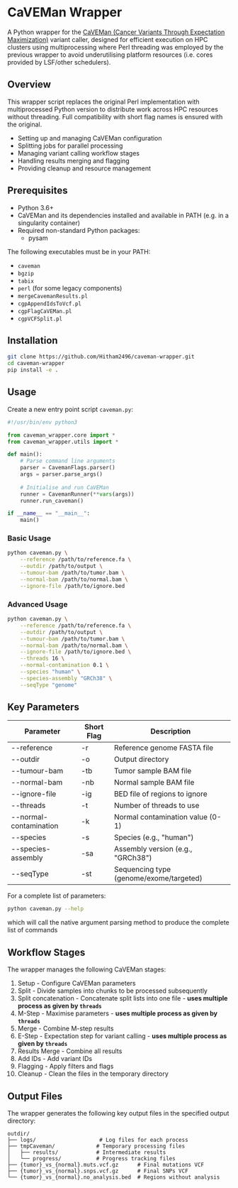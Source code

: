 #  CaVEMan Wrapper

A Python wrapper for the [CaVEMan (Cancer Variants Through Expectation Maximization)](https://github.com/cancerit/CaVEMan) variant caller, designed for efficient execution on HPC clusters using multiprocessing where Perl threading was employed by the previous wrapper to avoid underutilising platform resources (i.e. cores provided by LSF/other schedulers).

## Overview

This wrapper script replaces the original Perl implementation with multiprocessed Python version to distribute work across HPC resources without threading. Full compatibility with short flag names is ensured with the original.
- Setting up and managing CaVEMan configuration
- Splitting jobs for parallel processing
- Managing variant calling workflow stages
- Handling results merging and flagging
- Providing cleanup and resource management

## Prerequisites
- Python 3.6+
- CaVEMan and its dependencies installed and available in PATH (e.g. in a singularity container)
- Required non-standard Python packages:
  - pysam

The following executables must be in your PATH:
- `caveman`
- `bgzip`
- `tabix`
- `perl` (for some legacy components)
- `mergeCavemanResults.pl`
- `cgpAppendIdsToVcf.pl`
- `cgpFlagCaVEMan.pl`
- `cgpVCFSplit.pl`

## Installation

```bash
git clone https://github.com/Hitham2496/caveman-wrapper.git
cd caveman-wrapper
pip install -e .
```

## Usage

Create a new entry point script `caveman.py`:

```python
#!/usr/bin/env python3

from caveman_wrapper.core import *
from caveman_wrapper.utils import *

def main():
    # Parse command line arguments
    parser = CavemanFlags.parser()
    args = parser.parse_args()
    
    # Initialise and run CaVEMan
    runner = CavemanRunner(**vars(args))
    runner.run_caveman()

if __name__ == "__main__":
    main()
```

### Basic Usage

```bash
python caveman.py \
    --reference /path/to/reference.fa \
    --outdir /path/to/output \
    --tumour-bam /path/to/tumor.bam \
    --normal-bam /path/to/normal.bam \
    --ignore-file /path/to/ignore.bed
```

### Advanced Usage

```bash
python caveman.py \
    --reference /path/to/reference.fa \
    --outdir /path/to/output \
    --tumour-bam /path/to/tumor.bam \
    --normal-bam /path/to/normal.bam \
    --ignore-file /path/to/ignore.bed \
    --threads 16 \
    --normal-contamination 0.1 \
    --species "human" \
    --species-assembly "GRCh38" \
    --seqType "genome"
```

## Key Parameters

| Parameter | Short Flag | Description |
|-----------|------------|-------------|
| --reference | -r | Reference genome FASTA file |
| --outdir | -o | Output directory |
| --tumour-bam | -tb | Tumor sample BAM file |
| --normal-bam | -nb | Normal sample BAM file |
| --ignore-file | -ig | BED file of regions to ignore |
| --threads | -t | Number of threads to use |
| --normal-contamination | -k | Normal contamination value (0-1) |
| --species | -s | Species (e.g., "human") |
| --species-assembly | -sa | Assembly version (e.g., "GRCh38") |
| --seqType | -st | Sequencing type (genome/exome/targeted) |

For a complete list of parameters:
```bash
python caveman.py --help
```
which will call the native argument parsing method to produce the complete list of commands


## Workflow Stages

The wrapper manages the following CaVEMan stages:
1. Setup - Configure CaVEMan parameters
2. Split - Divide samples into chunks to be processed subsequently
3. Split concatenation - Concatenate split lists into one file - **uses multiple process as given by `threads`**
4. M-Step - Maximise parameters - **uses multiple process as given by `threads`**
5. Merge - Combine M-step results
6. E-Step - Expectation step for variant calling - **uses multiple process as given by `threads`**
7. Results Merge - Combine all results
8. Add IDs - Add variant IDs
9. Flagging - Apply filters and flags
10. Cleanup - Clean the files in the temporary directory

## Output Files

The wrapper generates the following key output files in the specified output directory:

```
outdir/
├── logs/                    # Log files for each process
├── tmpCaveman/             # Temporary processing files
│   ├── results/            # Intermediate results
│   └── progress/           # Progress tracking files
├── {tumor}_vs_{normal}.muts.vcf.gz      # Final mutations VCF
├── {tumor}_vs_{normal}.snps.vcf.gz      # Final SNPs VCF
└── {tumor}_vs_{normal}.no_analysis.bed  # Regions without analysis
```

